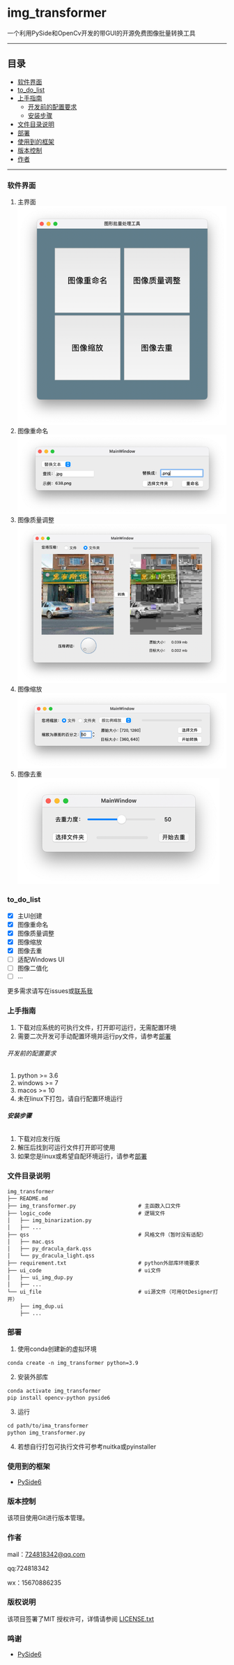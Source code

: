 # img_transformer

一个利用PySide和OpenCv开发的带GUI的开源免费图像批量转换工具

---

## 目录

- [软件界面](#软件界面)
- [to_do_list](#to_do_list)
- [上手指南](#上手指南)
  - [开发前的配置要求](#开发前的配置要求)
  - [安装步骤](#安装步骤)
- [文件目录说明](#文件目录说明)
- [部署](#部署)
- [使用到的框架](#使用到的框架)
- [版本控制](#版本控制)
- [作者](#作者)

---
### 软件界面

1. 主界面
![main_ui.png](images/main_ui.png)
2. 图像重命名
![rename_ui.png](images/rename_ui.png)
3. 图像质量调整
![quality_ui.png](images/quality_ui.png)
4. 图像缩放
![scale_ui.png](images/scale_ui.png)
5. 图像去重
![dup_ui.png](images/dup_ui.png)

### to_do_list
- [x] 主UI创建
- [x] 图像重命名
- [x] 图像质量调整
- [x] 图像缩放
- [x] 图像去重
- [ ] 适配Windows UI
- [ ] 图像二值化
- [ ] ...

更多需求请写在issues或[联系我](#作者)
### 上手指南
1. 下载对应系统的可执行文件，打开即可运行，无需配置环境
2. 需要二次开发可手动配置环境并运行py文件，请参考[部署](#部署)

###### 开发前的配置要求

1. python >= 3.6
2. windows >= 7
3. macos >= 10
4. 未在linux下打包，请自行配置环境运行
###### **安装步骤**

1. 下载对应发行版
2. 解压后找到可运行文件打开即可使用
3. 如果您是linux或希望自配环境运行，请参考[部署](#部署)
### 文件目录说明

```
img_transformer
├── README.md
├── img_transformer.py                    # 主函数入口文件
├── logic_code                            # 逻辑文件
│   ├── img_binarization.py
│   ├── ...
├── qss                                   # 风格文件（暂时没有适配）
│   ├── mac.qss
│   ├── py_dracula_dark.qss
│   └── py_dracula_light.qss
├── requirement.txt                       # python外部库环境要求
├── ui_code                               # ui文件
│   ├── ui_img_dup.py
│   ├── ...
└── ui_file                               # ui源文件（可用QtDesigner打开）
    ├── img_dup.ui
    ├── ...
```

### 部署

1. 使用conda创建新的虚拟环境
```
conda create -n img_transformer python=3.9
```
2. 安装外部库
```
conda activate img_transformer
pip install opencv-python pyside6
```
3. 运行
```
cd path/to/ima_transformer
python img_transformer.py
```
4. 若想自行打包可执行文件可参考nuitka或pyinstaller
### 使用到的框架

- [PySide6](https://pypi.org/project/PySide6/)

### 版本控制

该项目使用Git进行版本管理。

### 作者

mail：724818342@qq.com

qq:724818342

wx：15670886235

### 版权说明

该项目签署了MIT 授权许可，详情请参阅 [LICENSE.txt](https://github.com/shaojintian/Best_README_template/blob/master/LICENSE.txt)

### 鸣谢

- [PySide6](https://doc.qt.io/qtforpython/PySide6/QtWidgets/index.html)




